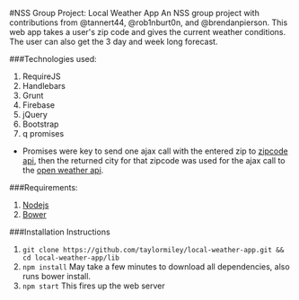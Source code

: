 #NSS Group Project:  Local Weather App
An NSS group project with contributions from @tannert44, @rob1nburt0n, and @brendanpierson.  This web app takes a user's zip code and gives the current weather conditions.  The user can also get the 3 day and week long forecast.

###Technologies used:
1. RequireJS
2. Handlebars
3. Grunt
4. Firebase
5. jQuery
6. Bootstrap
7. q promises
  * Promises were key to send one ajax call with the entered zip to [zipcode api](http://www.zippopotam.us/), then the returned city for that zipcode was used for the ajax call to the [open weather api](http://openweathermap.org/api). 

###Requirements:
1. [Nodejs](https://nodejs.org/en/)
2. [Bower](http://bower.io/)

###Installation Instructions
1. ```git clone https://github.com/taylormiley/local-weather-app.git && cd local-weather-app/lib```
2. ```npm install``` May take a few minutes to download all dependencies, also runs bower install.
3. ```npm start``` This fires up the web server 


